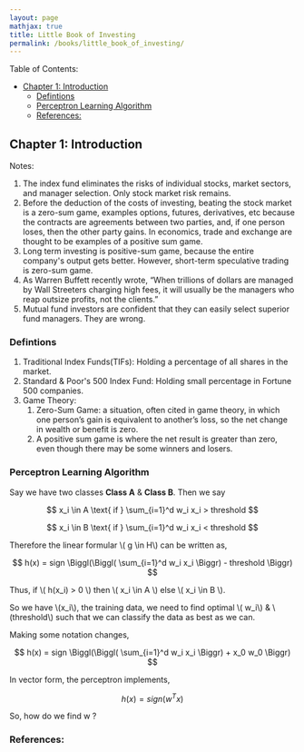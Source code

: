 ```yaml
---
layout: page
mathjax: true
title: Little Book of Investing
permalink: /books/little_book_of_investing/
---
```


Table of Contents:

- [Chapter 1: Introduction](#chapter-1-introduction)
  - [Defintions](#defintions)
  - [Perceptron Learning Algorithm](#perceptron-learning-algorithm)
  - [References:](#references)

## Chapter 1: Introduction

Notes:

1. The index fund eliminates the risks of individual stocks, market sectors, and manager selection. Only stock market risk remains.
2. Before the deduction of the costs of investing, beating the stock market is a zero-sum game, examples options, futures, derivatives, etc because the contracts are agreements between two parties, and, if one person loses, then the other party gains. In economics, trade and exchange are thought to be examples of a positive sum game. 
3. Long term investing is positive-sum game, because the entire company's output gets better. However, short-term speculative trading is zero-sum game.
4. As Warren Buffett recently wrote, “When trillions of dollars are managed by Wall Streeters charging high fees, it will usually be the managers who reap outsize profits, not the clients.”
5. Mutual fund investors are confident that they can easily select superior fund managers. They are wrong.

### Defintions

1. Traditional Index Funds(TIFs): Holding a percentage of all shares in the market.
2. Standard & Poor's 500 Index Fund: Holding small percentage in Fortune 500 companies.
3. Game Theory:
   1. Zero-Sum Game: a situation, often cited in game theory, in which one person’s gain is equivalent to another’s loss, so the net change in wealth or benefit is zero.
   2. A positive sum game is where the net result is greater than zero, even though there may be some winners and losers.

### Perceptron Learning Algorithm

Say we have two classes **Class A** & **Class B**. Then we say

$$ x_i \in A \text{ if } \sum_{i=1}^d w_i x_i > threshold $$

$$ x_i \in B \text{ if } \sum_{i=1}^d w_i x_i < threshold $$

Therefore the linear formular \\( g \in H\\) can be written as, 

$$ h(x) = sign \Biggl(\Biggl( \sum_{i=1}^d w_i x_i \Biggr) - threshold \Biggr) $$

Thus, 
if \\( h(x_i) > 0 \\) then \\( x_i \in A \\) else \\( x_i \in B \\). 

So we have \\(x_i\\), the training data, we need to find optimal \\( w_i\\) & \\(threshold\\) such that we can classify the data as best as we can.

Making some notation changes,

$$ h(x) = sign \Biggl(\Biggl( \sum_{i=1}^d w_i x_i \Biggr) + x_0 w_0 \Biggr) $$

In vector form, the perceptron implements,

$$ h(x) = sign (w^Tx) $$

So, how do we find w ?

### References:
